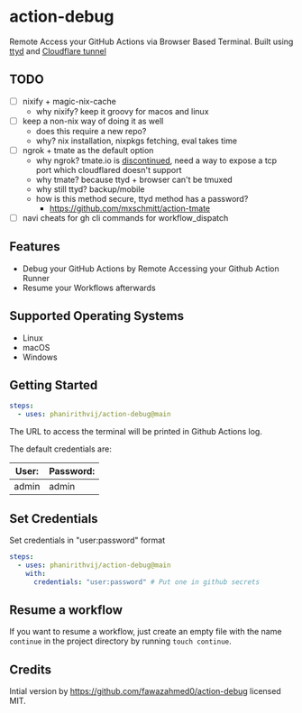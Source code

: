 # action-debug

Remote Access your GitHub Actions via Browser Based Terminal. Built using
[ttyd](https://github.com/tsl0922/ttyd) and
[Cloudflare tunnel](https://developers.cloudflare.com/cloudflare-one/connections/connect-networks/do-more-with-tunnels/trycloudflare/)

## TODO

- [ ] nixify + magic-nix-cache
  - why nixify? keep it groovy for macos and linux
- [ ] keep a non-nix way of doing it as well
  - does this require a new repo?
  - why? nix installation, nixpkgs fetching, eval takes time
- [ ] ngrok + tmate as the default option
  - why ngrok? tmate.io is
    [discontinued](https://github.com/tmate-io/tmate/issues/322#issuecomment-3083217834),
    need a way to expose a tcp port which cloudflared doesn't support
  - why tmate? because ttyd + browser can't be tmuxed
  - why still ttyd? backup/mobile
  - how is this method secure, ttyd method has a password?
    - https://github.com/mxschmitt/action-tmate
- [ ] navi cheats for gh cli commands for workflow_dispatch

## Features

- Debug your GitHub Actions by Remote Accessing your Github Action Runner
- Resume your Workflows afterwards

## Supported Operating Systems

- Linux
- macOS
- Windows

## Getting Started

```yaml
steps:
  - uses: phanirithvij/action-debug@main
```

The URL to access the terminal will be printed in Github Actions log.

The default credentials are:

| User: | Password: |
| ----- | --------- |
| admin | admin     |

## Set Credentials

Set credentials in "user:password" format

```yaml
steps:
  - uses: phanirithvij/action-debug@main
    with:
      credentials: "user:password" # Put one in github secrets
```

## Resume a workflow

If you want to resume a workflow, just create an empty file with the name
`continue` in the project directory by running `touch continue`.

## Credits

Intial version by https://github.com/fawazahmed0/action-debug licensed MIT.
